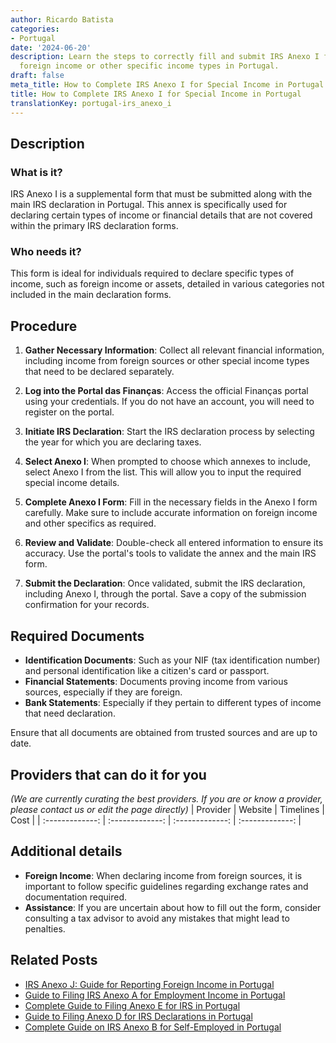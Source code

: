 ```yaml
---
author: Ricardo Batista
categories:
- Portugal
date: '2024-06-20'
description: Learn the steps to correctly fill and submit IRS Anexo I for declaring
  foreign income or other specific income types in Portugal.
draft: false
meta_title: How to Complete IRS Anexo I for Special Income in Portugal
title: How to Complete IRS Anexo I for Special Income in Portugal
translationKey: portugal-irs_anexo_i
---
```


## Description
### What is it?
IRS Anexo I is a supplemental form that must be submitted along with the main IRS declaration in Portugal. This annex is specifically used for declaring certain types of income or financial details that are not covered within the primary IRS declaration forms.

### Who needs it?
This form is ideal for individuals required to declare specific types of income, such as foreign income or assets, detailed in various categories not included in the main declaration forms.

## Procedure
1. **Gather Necessary Information**: Collect all relevant financial information, including income from foreign sources or other special income types that need to be declared separately.
   
2. **Log into the Portal das Finanças**: Access the official Finanças portal using your credentials. If you do not have an account, you will need to register on the portal.
   
3. **Initiate IRS Declaration**: Start the IRS declaration process by selecting the year for which you are declaring taxes.
   
4. **Select Anexo I**: When prompted to choose which annexes to include, select Anexo I from the list. This will allow you to input the required special income details.
   
5. **Complete Anexo I Form**: Fill in the necessary fields in the Anexo I form carefully. Make sure to include accurate information on foreign income and other specifics as required.
   
6. **Review and Validate**: Double-check all entered information to ensure its accuracy. Use the portal's tools to validate the annex and the main IRS form.
   
7. **Submit the Declaration**: Once validated, submit the IRS declaration, including Anexo I, through the portal. Save a copy of the submission confirmation for your records.

## Required Documents
- **Identification Documents**: Such as your NIF (tax identification number) and personal identification like a citizen's card or passport.
- **Financial Statements**: Documents proving income from various sources, especially if they are foreign.
- **Bank Statements**: Especially if they pertain to different types of income that need declaration.

Ensure that all documents are obtained from trusted sources and are up to date.

## Providers that can do it for you
_(We are currently curating the best providers. If you are or know a provider, please contact us or edit the page directly)_
| Provider        |     Website     |     Timelines    |       Cost      |
| :-------------: | :-------------: |  :-------------: | :-------------: |

## Additional details
- **Foreign Income**: When declaring income from foreign sources, it is important to follow specific guidelines regarding exchange rates and documentation required.
- **Assistance**: If you are uncertain about how to fill out the form, consider consulting a tax advisor to avoid any mistakes that might lead to penalties.



## Related Posts

- [IRS Anexo J: Guide for Reporting Foreign Income in Portugal](https://tramitit.com/guides/portugal/irs_anexo_j/)
- [Guide to Filing IRS Anexo A for Employment Income in Portugal](https://tramitit.com/guides/portugal/irs_anexo_a/)
- [Complete Guide to Filing Anexo E for IRS in Portugal](https://tramitit.com/guides/portugal/irs_anexo_e/)
- [Guide to Filing Anexo D for IRS Declarations in Portugal](https://tramitit.com/guides/portugal/irs_anexo_d/)
- [Complete Guide on IRS Anexo B for Self-Employed in Portugal](https://tramitit.com/guides/portugal/irs_anexo_b/)